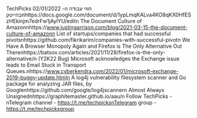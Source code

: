 TechPicks 02/01/2022 -n
‎חוזי עבודה בהייטקnhttps://docs.google.com/document/d/1ypLmqKALva4KO8qKX0HfESzHEkinjm7edrFw1jAylYU/editn
The Document Culture of Amazonnhttps://www.justingarrison.com/blog/2021-03-15-the-document-culture-of-amazonn
List of startups/companies that had successful pivotsnhttps://github.com/fikrikarim/companies-with-successful-pivotn
We Have A Browser Monopoly Again and Firefox is The Only Alternative Out Therenhttps://batsov.com/articles/2021/11/28/firefox-is-the-only-alternative/n
(Y2K22 Bug) Microsoft acknowledges the Exchange issue leads to Email Stuck in Transport Queues.nhttps://www.cyberkendra.com/2022/01/microsoft-exchange-2019-buggy-update.htmln
A log4j vulnerability filesystem scanner and Go package for analyzing JAR files, by Googlenhttps://github.com/google/log4jscannern
Almost Always Unsignednhttps://graphitemaster.github.io/aau/n
Follow TechPicks -nTelegram channel - https://t.me/techpicksnTelegram group - https://t.me/techpicksgroup